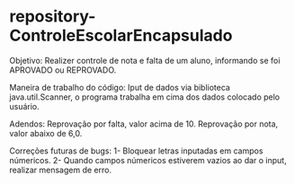 # repository-ControleEscolarEncapsulado

Objetivo: 
Realizer controle de nota e falta de um aluno, informando se foi APROVADO ou REPROVADO.

Maneira de trabalho do código: 
Iput de dados via biblioteca java.util.Scanner, o programa trabalha em cima dos dados colocado pelo usuário.

Adendos: 
Reprovação por falta, valor acima de 10.
Reprovação por nota, valor abaixo de 6,0.

Correções futuras de bugs: 
1- Bloquear letras inputadas em campos númericos. 
2- Quando campos númericos estiverem vazios ao dar o input, realizar mensagem de erro. 
